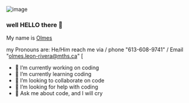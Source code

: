 ![image](https://github.com/olmes-leon/olmes-leon/assets/144264100/885a8146-f263-403d-ab0b-a77d98116d33)

### well HELLO there 🐪
My name is [Olmes]([url](https://github.com/olmes-leon/olmes-leon/assets/144264100/b3b304c0-4f42-43f3-8ca6-2f4ad5ceab45))

my Pronouns are: He/Him
reach me via / phone "613-608-9741" / Email "olmes.leon-rivera@mths.ca" 
[
- 🔭 I’m currently working on coding
- 🌱 I’m currently learning coding
- 👯 I’m looking to collaborate on code
- 🤔 I’m looking for help with coding
- 💬 Ask me about code, and I will cry
